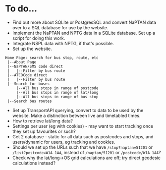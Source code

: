 # To do...

- Find out more about SQLite or PostgresSQL and convert NaPTAN data over to a 
SQL database for use by the website.
- Implement the NaPTAN and NPTG data in a SQLite database. Set up a script for
doing this work.
- Integrate NSPL data with NPTG, if that's possible.
- Set up the website.
```
Home Page: search for bus stop, route, etc
 |--About Page
 |--NaPTAN/SMS code direct
 |   |--Filter by bus route
 |--ATCOCode direct
 |   |--Filter by bus route
 |--Search for buses
     |--All bus stops in range of postcode
     |--All bus stops in range of lat/long
     |--All bus stops in range of bus stop
 |--Search bus routes
```
- Set up TransportAPI querying, convert to data to be used by the website. Make
a distinction between live and timetabled times.
- How to retrieve lat/long data?
- Settings per user (eg with cookies) - may want to start tracking once they
set up favourites or such?
- Get 2 database - static for all data such as postcodes and stops, and
users/dynamic for users, eg tracking and cookies.
- Should we set up the URLs such that we have `/stop?naptan=51201` or
`/list?postcode=W1A 1AA`, instead of `/naptan/51201` or `/postcode/W1A 1AA`?
- Check why the lat/long->OS grid calculations are off; try direct geodesic
calculations instead?